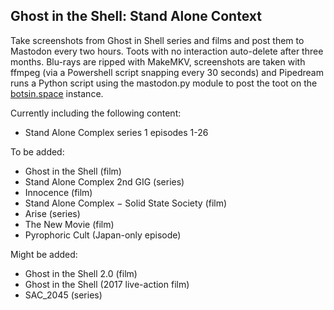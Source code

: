 ## Ghost in the Shell: Stand Alone Context

Take screenshots from Ghost in Shell series and films and post them to Mastodon every two hours. Toots with no interaction auto-delete after three months. Blu-rays are ripped with MakeMKV, screenshots are taken with ffmpeg (via a Powershell script snapping every 30 seconds) and Pipedream runs a Python script using the mastodon.py module to post the toot on the [botsin.space](https://botsin.space) instance.

Currently including the following content:

- Stand Alone Complex series 1 episodes 1-26

To be added:

- Ghost in the Shell (film)
- Stand Alone Complex 2nd GIG (series)
- Innocence (film)
- Stand Alone Complex − Solid State Society (film)
- Arise (series)
- The New Movie (film)
- Pyrophoric Cult (Japan-only episode)

Might be added:

- Ghost in the Shell 2.0 (film)
- Ghost in the Shell (2017 live-action film)
- SAC_2045 (series)
